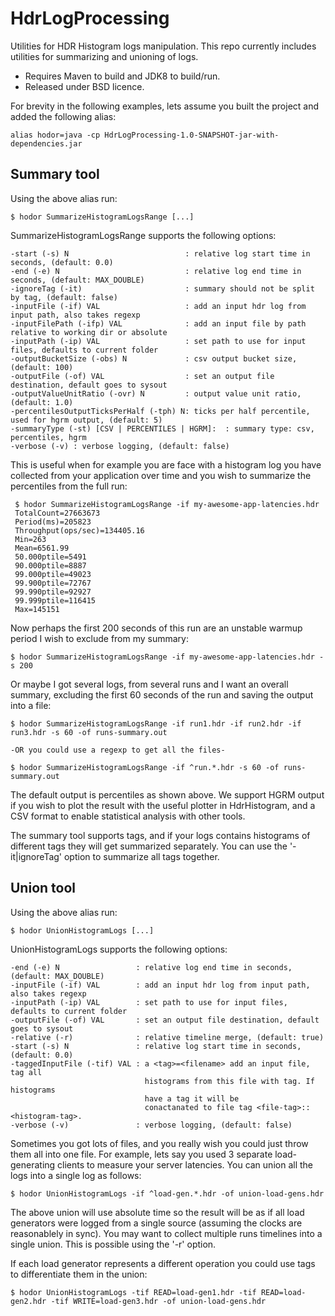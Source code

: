 # HdrLogProcessing

Utilities for HDR Histogram logs manipulation. This repo currently includes utilities for summarizing and unioning of logs.

 - Requires Maven to build and JDK8 to build/run.
 - Released under BSD licence.

For brevity in the following examples, lets assume you built the project and added the following alias:

    alias hodor=java -cp HdrLogProcessing-1.0-SNAPSHOT-jar-with-dependencies.jar

## Summary tool
Using the above alias run:

    $ hodor SummarizeHistogramLogsRange [...]

SummarizeHistogramLogsRange supports the following options:

    -start (-s) N                          : relative log start time in seconds, (default: 0.0)
    -end (-e) N                            : relative log end time in seconds, (default: MAX_DOUBLE)
    -ignoreTag (-it)                       : summary should not be split by tag, (default: false)
    -inputFile (-if) VAL                   : add an input hdr log from input path, also takes regexp
    -inputFilePath (-ifp) VAL              : add an input file by path relative to working dir or absolute
    -inputPath (-ip) VAL                   : set path to use for input files, defaults to current folder
    -outputBucketSize (-obs) N             : csv output bucket size, (default: 100)
    -outputFile (-of) VAL                  : set an output file destination, default goes to sysout
    -outputValueUnitRatio (-ovr) N         : output value unit ratio, (default: 1.0)
    -percentilesOutputTicksPerHalf (-tph) N: ticks per half percentile, used for hgrm output, (default: 5)
    -summaryType (-st) [CSV | PERCENTILES | HGRM]:  : summary type: csv, percentiles, hgrm                                   
    -verbose (-v) : verbose logging, (default: false)

This is useful when for example you are face with a histogram log you have collected from your application over time and you wish to summarize the percentiles from the full run:

     $ hodor SummarizeHistogramLogsRange -if my-awesome-app-latencies.hdr
     TotalCount=27663673
     Period(ms)=205823
     Throughput(ops/sec)=134405.16
     Min=263
     Mean=6561.99
     50.000ptile=5491
     90.000ptile=8887
     99.000ptile=49023
     99.900ptile=72767
     99.990ptile=92927
     99.999ptile=116415
     Max=145151

Now perhaps the first 200 seconds of this run are an unstable warmup period I wish to exclude from my summary:

    $ hodor SummarizeHistogramLogsRange -if my-awesome-app-latencies.hdr -s 200

Or maybe I got several logs, from several runs and I want an overall summary, excluding the first 60 seconds of the run and saving the output into a file:

    $ hodor SummarizeHistogramLogsRange -if run1.hdr -if run2.hdr -if run3.hdr -s 60 -of runs-summary.out

    -OR you could use a regexp to get all the files-

    $ hodor SummarizeHistogramLogsRange -if ^run.*.hdr -s 60 -of runs-summary.out

The default output is percentiles as shown above. We support HGRM output if you wish to plot the result with the useful plotter in HdrHistogram, and a CSV format to enable statistical analysis with other tools.

The summary tool supports tags, and if your logs contains histograms of different tags they will get summarized separately. You can use the '-it|ignoreTag' option to summarize all tags together.

## Union tool
Using the above alias run:

    $ hodor UnionHistogramLogs [...]

UnionHistogramLogs supports the following options:

    -end (-e) N                 : relative log end time in seconds, (default: MAX_DOUBLE)
    -inputFile (-if) VAL        : add an input hdr log from input path, also takes regexp
    -inputPath (-ip) VAL        : set path to use for input files, defaults to current folder
    -outputFile (-of) VAL       : set an output file destination, default goes to sysout
    -relative (-r)              : relative timeline merge, (default: true)
    -start (-s) N               : relative log start time in seconds, (default: 0.0)
    -taggedInputFile (-tif) VAL : a <tag>=<filename> add an input file, tag all
                                  histograms from this file with tag. If histograms
                                  have a tag it will be
                                  conactanated to file tag <file-tag>::<histogram-tag>.
    -verbose (-v)               : verbose logging, (default: false)

Sometimes you got lots of files, and you really wish you could just throw them all into one file. For example, lets say you used 3 separate load-generating clients to measure your server latencies. You can union all the logs into a single log as follows:

    $ hodor UnionHistogramLogs -if ^load-gen.*.hdr -of union-load-gens.hdr

The above union will use absolute time so the result will be as if all load generators were logged from a single source (assuming the clocks are reasonablely in sync). You may want to collect multiple runs timelines into a single union. This is possible using the '-r' option.

If each load generator represents a different operation you could use tags to differentiate them in the union:

    $ hodor UnionHistogramLogs -tif READ=load-gen1.hdr -tif READ=load-gen2.hdr -tif WRITE=load-gen3.hdr -of union-load-gens.hdr
